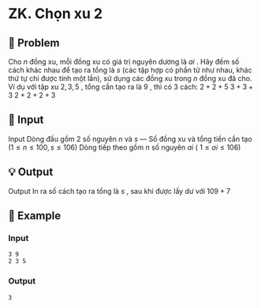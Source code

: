 # ZK. Chọn xu 2

## 📖 Problem

Cho
$n$
đồng xu, mỗi đồng xu có giá trị nguyên dương là
$ai$
. Hãy đếm số cách khác nhau để tạo ra tổng là
$s$
(các tập hợp có phần tử như nhau, khác thứ tự chỉ được tính một lần), sử dụng các đồng xu trong
$n$
đồng xu đã cho.
Ví dụ với tập xu
${2, 3, 5}$
, tổng cần tạo ra là
$9$
, thì có
$3$
cách:
$2 + 2 + 5$
$3 + 3 + 3$
$2 + 2 + 2 + 3$


## 🧩 Input

Input
Dòng đầu gồm 2 số nguyên
$n$
và
$s$
— Số đồng xu và tổng tiền cần tạo
$(1 ≤n≤ 100,s≤ 106)$
Dòng tiếp theo gồm
$n$
số nguyên
$ai$
(
$1 ≤ai≤ 106)$


## 💡 Output

Output
In ra số cách tạo ra tổng là
$s$
, sau khi được lấy dư với
$109+ 7$


## 🧠 Example

### Input

```text
3 9
2 3 5
```

### Output

```text
3
```



